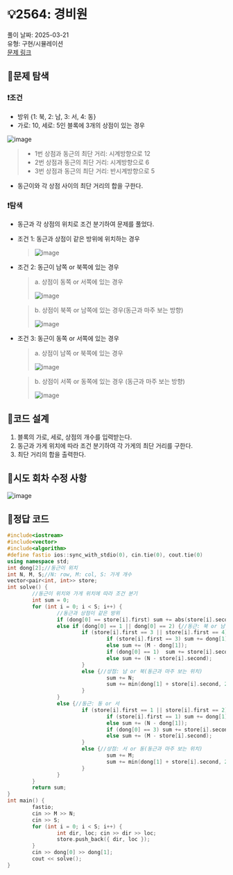 # :bulb:2564: 경비원  
풀이 날짜: 2025-03-21  
유형: 구현/시뮬레이션  
[문제 링크](https://www.acmicpc.net/problem/2564)  

## :pushpin:문제 탐색
### :heavy_exclamation_mark:조건
* 방위 {1: 북, 2: 남, 3: 서, 4: 동}
* 가로: 10, 세로: 5인 블록에 3개의 상점이 있는 경우
  
![image](https://github.com/user-attachments/assets/4b835678-398e-4849-85c8-250f6f73d4a9)
  
> * 1번 상점과 동근의 최단 거리: 시계방향으로 12  
> * 2번 상점과 동근의 최단 거리: 시계방향으로 6  
> * 3번 상점과 동근의 최단 거리: 반시계방향으로 5  
* 동근이와 각 상점 사이의 최단 거리의 합을 구한다.
### :heavy_exclamation_mark:탐색
* 동근과 각 상점의 위치로 조건 분기하여 문제를 풀었다.
* 조건 1: 동근과 상점이 같은 방위에 위치하는 경우

  > ![image](https://github.com/user-attachments/assets/7b8053ce-3df2-4414-9bcd-6051491df2b7)

* 조건 2: 동근이 남쪽 or 북쪽에 있는 경우
  > a. 상점이 동쪽 or 서쪽에 있는 경우
  >   
  > ![image](https://github.com/user-attachments/assets/891a3526-43c8-4ac9-91db-17bcdbe7af26)

  > b. 상점이 북쪽 or 남쪽에 있는 경우(동근과 마주 보는 방향)
  > 
  > ![image](https://github.com/user-attachments/assets/8a8dee7d-cccc-4faa-8cb9-a52f0466b41e)

* 조건 3: 동근이 동쪽 or 서쪽에 있는 경우
  > a. 상점이 남쪽 or 북쪽에 있는 경우
  > 
  > ![image](https://github.com/user-attachments/assets/ca4ac812-0b85-48e8-835d-4425e2ca4220)

  > b. 상점이 서쪽 or 동쪽에 있는 경우 (동근과 마주 보는 방향)
  > 
  > ![image](https://github.com/user-attachments/assets/e457be08-312a-4e2e-a0dd-a9d2a3c1d858)

## :pushpin:코드 설계
1. 블록의 가로, 세로, 상점의 개수를 입력받는다.
2. 동근과 가게 위치에 따라 조건 분기하여 각 가게의 최단 거리를 구한다.
3. 최단 거리의 합을 출력한다.

## :pushpin:시도 회차 수정 사항
![image](https://github.com/user-attachments/assets/28227521-0001-474e-a4ad-746020f54578)

## :pushpin:정답 코드
``` c++
#include<iostream>
#include<vector>
#include<algorithm>
#define fastio ios::sync_with_stdio(0), cin.tie(0), cout.tie(0)
using namespace std;
int dong[2];//동근이 위치
int N, M, S;//N: row, M: col, S: 가게 개수
vector<pair<int, int>> store;
int solve() {
        //동근이 위치와 가게 위치에 따라 조건 분기
        int sum = 0;
        for (int i = 0; i < S; i++) {
                //동근과 상점이 같은 방위
                if (dong[0] == store[i].first) sum += abs(store[i].second - dong[1]);
                else if (dong[0] == 1 || dong[0] == 2) {//동근: 북 or 남
                        if (store[i].first == 3 || store[i].first == 4) {//상점: 서 or 동
                                if (store[i].first == 3) sum += dong[1];
                                else sum += (M - dong[1]);
                                if (dong[0] == 1)  sum += store[i].second;
                                else sum += (N - store[i].second);
                        }
                        else {//상점: 남 or 북(동근과 마주 보는 위치)
                                sum += N;
                                sum += min(dong[1] + store[i].second, 2 * M - (dong[1] + store[i].second));
                        }
                }
                else {//동근: 동 or 서
                        if (store[i].first == 1 || store[i].first == 2) {//상점: 남 or 북
                                if (store[i].first == 1) sum += dong[1];
                                else sum += (N - dong[1]);
                                if (dong[0] == 3) sum += store[i].second;
                                else sum += (M - store[i].second);
                        }
                        else {//상점: 서 or 동(동근과 마주 보는 위치)
                                sum += M;
                                sum += min(dong[1] + store[i].second, 2 * N - (dong[1] + store[i].second));
                        }
                }
        }
        return sum;
}
int main() {
        fastio;
        cin >> M >> N;
        cin >> S;
        for (int i = 0; i < S; i++) {
                int dir, loc; cin >> dir >> loc;
                store.push_back({ dir, loc });
        }
        cin >> dong[0] >> dong[1];
        cout << solve();
}
```
